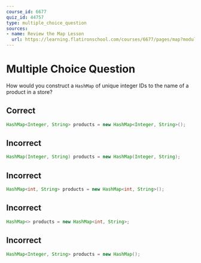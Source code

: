 ```yaml
---
course_id: 6677
quiz_id: 44757
type: multiple_choice_question
sources:
- name: Review the Map Lesson
  url: https://learning.flatironschool.com/courses/6677/pages/map?module_item_id=543990
---
```


# Multiple Choice Question

How would you construct a `HashMap` of unique integer IDs to the name of a
product in a store?

## Correct

```java
HashMap<Integer, String> products = new HashMap<Integer, String>();
```

## Incorrect

```java
HashMap(Integer, String) products = new HashMap(Integer, String);
```

## Incorrect

```java
HashMap<int, String> products = new HashMap<int, String>();
```

## Incorrect

```java
HashMap<> products = new HashMap<int, String>;
```

## Incorrect

```java
HashMap<Integer, String> products = new HashMap();
```
